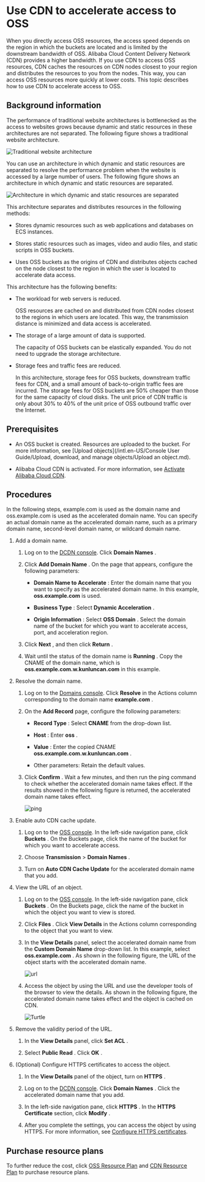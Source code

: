 Use CDN to accelerate access to OSS 
========================================================

When you directly access OSS resources, the access speed depends on the region in which the buckets are located and is limited by the downstream bandwidth of OSS. Alibaba Cloud Content Delivery Network (CDN) provides a higher bandwidth. If you use CDN to access OSS resources, CDN caches the resources on CDN nodes closest to your region and distributes the resources to you from the nodes. This way, you can access OSS resources more quickly at lower costs. This topic describes how to use CDN to accelerate access to OSS.

Background information 
-------------------------------------------

The performance of traditional website architectures is bottlenecked as the access to websites grows because dynamic and static resources in these architectures are not separated. The following figure shows a traditional website architecture.

![Traditional website architecture](https://static-aliyun-doc.oss-accelerate.aliyuncs.com/assets/img/en-US/4454412161/p132506.png)

You can use an architecture in which dynamic and static resources are separated to resolve the performance problem when the website is accessed by a large number of users. The following figure shows an architecture in which dynamic and static resources are separated.

![Architecture in which dynamic and static resources are separated](https://static-aliyun-doc.oss-accelerate.aliyuncs.com/assets/img/en-US/5454412161/p131983.png)

This architecture separates and distributes resources in the following methods:

* Stores dynamic resources such as web applications and databases on ECS instances.

  

* Stores static resources such as images, video and audio files, and static scripts in OSS buckets.

  

* Uses OSS buckets as the origins of CDN and distributes objects cached on the node closest to the region in which the user is located to accelerate data access.

  




This architecture has the following benefits:

* The workload for web servers is reduced.

  OSS resources are cached on and distributed from CDN nodes closest to the regions in which users are located. This way, the transmission distance is minimized and data access is accelerated.
  

* The storage of a large amount of data is supported.

  The capacity of OSS buckets can be elastically expanded. You do not need to upgrade the storage architecture.
  

* Storage fees and traffic fees are reduced.

  In this architecture, storage fees for OSS buckets, downstream traffic fees for CDN, and a small amount of back-to-origin traffic fees are incurred. The storage fees for OSS buckets are 50% cheaper than those for the same capacity of cloud disks. The unit price of CDN traffic is only about 30% to 40% of the unit price of OSS outbound traffic over the Internet.
  




Prerequisites 
----------------------------------

* An OSS bucket is created. Resources are uploaded to the bucket. For more information, see [Upload objects](/intl.en-US/Console User Guide/Upload, download, and manage objects/Upload an object.md).

  

* Alibaba Cloud CDN is activated. For more information, see [Activate Alibaba Cloud CDN](https://www.alibabacloud.com/help/doc-detail/27272.htm).

  




Procedures 
-------------------------------

In the following steps, example.com is used as the domain name and oss.example.com is used as the accelerated domain name. You can specify an actual domain name as the accelerated domain name, such as a primary domain name, second-level domain name, or wildcard domain name.

1. Add a domain name.

   1. Log on to the [DCDN console](https://dcdn.console.aliyun.com/overview). Click **Domain Names** .

      
   
   2. Click **Add Domain Name** . On the page that appears, configure the following parameters:

      * **Domain Name to Accelerate** : Enter the domain name that you want to specify as the accelerated domain name. In this example, **oss.example.com** is used.

        
      
      * **Business Type** : Select **Dynamic Acceleration** .

        
      
      * **Origin Information** : Select **OSS Domain** . Select the domain name of the bucket for which you want to accelerate access, port, and acceleration region.

        
      

      
   
   3. Click **Next** , and then click **Return** .

      
   
   4. Wait until the status of the domain name is **Running** . Copy the CNAME of the domain name, which is **oss.example.com.w.kunluncan.com** in this example.

      
   

   

2. Resolve the domain name.

   1. Log on to the [Domains console](https://dc.console.aliyun.com/next/index). Click **Resolve** in the Actions column corresponding to the domain name **example.com** .

      
   
   2. On the **Add Record** page, configure the following parameters:

      * **Record Type** : Select **CNAME** from the drop-down list.

        
      
      * **Host** : Enter **oss** .

        
      
      * **Value** : Enter the copied CNAME **oss.example.com.w.kunluncan.com** .

        
      
      * Other parameters: Retain the default values.

        
      

      
   
   3. Click **Confirm** . Wait a few minutes, and then run the ping command to check whether the accelerated domain name takes effect. If the results showed in the following figure is returned, the accelerated domain name takes effect.

      ![ping](https://static-aliyun-doc.oss-accelerate.aliyuncs.com/assets/img/en-US/1393412161/p132115.png)
      
   

   

3. Enable auto CDN cache update.

   1. Log on to the [OSS console](https://oss.console.aliyun.com/). In the left-side navigation pane, click **Buckets** . On the Buckets page, click the name of the bucket for which you want to accelerate access.

      
   
   2. Choose **Transmission** \> **Domain Names** .

      
   
   3. Turn on **Auto CDN Cache Update** for the accelerated domain name that you add.

      
   

   

4. View the URL of an object.

   1. Log on to the [OSS console](https://oss.console.aliyun.com/). In the left-side navigation pane, click **Buckets** . On the Buckets page, click the name of the bucket in which the object you want to view is stored.

      
   
   2. Click **Files** . Click **View Details** in the Actions column corresponding to the object that you want to view.

      
   
   3. In the **View Details** panel, select the accelerated domain name from the **Custom Domain Name** drop-down list. In this example, select **oss.example.com** . As shown in the following figure, the URL of the object starts with the accelerated domain name.

      ![url](https://static-aliyun-doc.oss-accelerate.aliyuncs.com/assets/img/en-US/1393412161/p132112.png)
      
   
   4. Access the object by using the URL and use the developer tools of the browser to view the details. As shown in the following figure, the accelerated domain name takes effect and the object is cached on CDN.

      ![Turtle](https://static-aliyun-doc.oss-accelerate.aliyuncs.com/assets/img/en-US/2393412161/p132501.png)
      
   

   

5. Remove the validity period of the URL.

   1. In the **View Details** panel, click **Set ACL** .

      
   
   2. Select **Public Read** . Click **OK** .

      
   

   

6. (Optional) Configure HTTPS certificates to access the object.

   1. In the **View Details** panel of the object, turn on **HTTPS** .

      
   
   2. Log on to the [DCDN console](https://dcdn.console.aliyun.com/overview). Click **Domain Names** . Click the accelerated domain name that you add.

      
   
   3. In the left-side navigation pane, click **HTTPS** . In the **HTTPS Certificate** section, click **Modify** .

      
   
   4. After you complete the settings, you can access the object by using HTTPS. For more information, see [Configure HTTPS certificates](https://www.alibabacloud.com/help/doc-detail/65101.htm).

      
   

   




Purchase resource plans 
--------------------------------------------

To further reduce the cost, click [OSS Resource Plan](https://common-buy-intl.alibabacloud.com/?spm=a3c0i.7950270.1797113820.4.660fab91fID4fo&commodityCode=oss_bag_intl#/buy) and [CDN Resource Plan](https://common-buy-intl.alibabacloud.com/?spm=a3c0i.7958120.7489544720.5.41bd7b74ibSWDs&commodityCode=%20cdn_bag_intl#/buy) to purchase resource plans.
